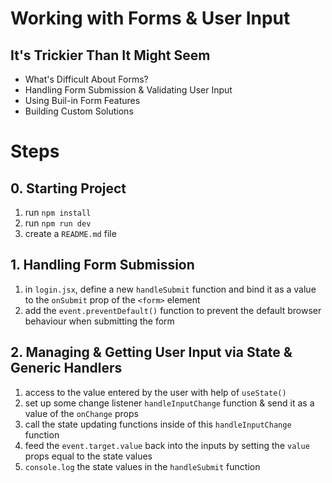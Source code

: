 # Working with Forms & User Input

## It's Trickier Than It Might Seem

- What's Difficult About Forms?
- Handling Form Submission & Validating User Input
- Using Buil-in Form Features
- Building Custom Solutions

# Steps

## 0. Starting Project

1. run `npm install`
2. run `npm run dev`
3. create a `README.md` file

## 1. Handling Form Submission

1. in `login.jsx`, define a new `handleSubmit` function and bind it as a value to the `onSubmit` prop of the `<form>` element
2. add the `event.preventDefault()` function to prevent the default browser behaviour when submitting the form

## 2. Managing & Getting User Input via State & Generic Handlers

1. access to the value entered by the user with help of `useState()`
2. set up some change listener `handleInputChange` function & send it as a value of the `onChange` props
3. call the state updating functions inside of this `handleInputChange` function
4. feed the `event.target.value` back into the inputs by setting the `value` props equal to the state values
5. `console.log` the state values in the `handleSubmit` function
